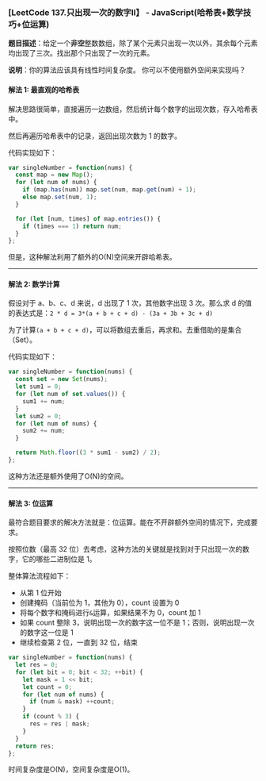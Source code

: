 ### [LeetCode 137.只出现一次的数字II】 - JavaScript(哈希表+数学技巧+位运算)

**题目描述**：给定一个**非空**整数数组，除了某个元素只出现一次以外，其余每个元素均出现了三次。找出那个只出现了一次的元素。

**说明**：你的算法应该具有线性时间复杂度。 你可以不使用额外空间来实现吗？

#### 解法 1: 最直观的哈希表

解决思路很简单，直接遍历一边数组，然后统计每个数字的出现次数，存入哈希表中。

然后再遍历哈希表中的记录，返回出现次数为 1 的数字。

代码实现如下：

```js
var singleNumber = function(nums) {
  const map = new Map();
  for (let num of nums) {
    if (map.has(num)) map.set(num, map.get(num) + 1);
    else map.set(num, 1);
  }

  for (let [num, times] of map.entries()) {
    if (times === 1) return num;
  }
};
```

但是，这种解法利用了额外的O(N)空间来开辟哈希表。

----

#### 解法 2: 数学计算

假设对于 a、b、c、d 来说，d 出现了 1 次，其他数字出现 3 次。那么求 d 的值的表达式是：`2 * d = 3*(a + b + c + d) - (3a + 3b + 3c + d)`

为了计算`(a + b + c + d)`，可以将数组去重后，再求和。去重借助的是集合（Set）。

代码实现如下：

```js
var singleNumber = function(nums) {
  const set = new Set(nums);
  let sum1 = 0;
  for (let num of set.values()) {
    sum1 += num;
  }
  let sum2 = 0;
  for (let num of nums) {
    sum2 += num;
  }

  return Math.floor((3 * sum1 - sum2) / 2);
};
```

这种方法还是额外使用了O(N)的空间。

----

#### 解法 3: 位运算

最符合题目要求的解决方法就是：位运算。能在不开辟额外空间的情况下，完成要求。

按照位数（最高 32 位）去考虑，这种方法的关键就是找到对于只出现一次的数字，它的哪些二进制位是 1。

整体算法流程如下：

- 从第 1 位开始
- 创建掩码（当前位为 1，其他为 0），count 设置为 0
- 将每个数字和掩码进行`&`运算，如果结果不为 0，count 加 1
- 如果 count 整除 3，说明出现一次的数字这一位不是 1；否则，说明出现一次的数字这一位是 1
- 继续检查第 2 位，一直到 32 位，结束

```js
var singleNumber = function(nums) {
  let res = 0;
  for (let bit = 0; bit < 32; ++bit) {
    let mask = 1 << bit;
    let count = 0;
    for (let num of nums) {
      if (num & mask) ++count;
    }
    if (count % 3) {
      res = res | mask;
    }
  }
  return res;
};
```

时间复杂度是O(N)，空间复杂度是O(1)。